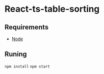 # React-ts-table-sorting

## Requirements

* [Node](https://nodejs.org/en/download/)

## Runing

`npm install`
`npm start`
